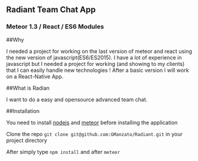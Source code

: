 ## Radiant Team Chat App
### Meteor 1.3 / React / ES6 Modules
##Why

I needed a project for working on the last version of meteor and react using the new version of javascript(ES6/ES2015). I have a lot of experience in javascript but I needed a project for working (and showing to my clients) that I can easily handle new technologies ! After a basic version I will work on a React-Native App.

##What is Radian

I want to do a easy and opensource advanced team chat. 

##Installation  

You need to install [nodejs](https://nodejs.org/en/download/) and [meteor](https://www.meteor.com/install) before installing the application

Clone the repo `git clone git@github.com:GManzato/Radiant.git` in your project directory

After simply type `npm install` and after `meteor`

